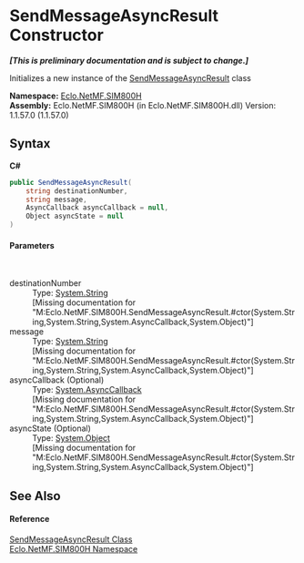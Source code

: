 # SendMessageAsyncResult Constructor 
 _**\[This is preliminary documentation and is subject to change.\]**_

Initializes a new instance of the <a href="T_Eclo_NetMF_SIM800H_SendMessageAsyncResult">SendMessageAsyncResult</a> class

**Namespace:**&nbsp;<a href="N_Eclo_NetMF_SIM800H">Eclo.NetMF.SIM800H</a><br />**Assembly:**&nbsp;Eclo.NetMF.SIM800H (in Eclo.NetMF.SIM800H.dll) Version: 1.1.57.0 (1.1.57.0)

## Syntax

**C#**<br />
``` C#
public SendMessageAsyncResult(
	string destinationNumber,
	string message,
	AsyncCallback asyncCallback = null,
	Object asyncState = null
)
```


#### Parameters
&nbsp;<dl><dt>destinationNumber</dt><dd>Type: <a href="http://msdn2.microsoft.com/en-us/library/s1wwdcbf" target="_blank">System.String</a><br />\[Missing <param name="destinationNumber"/> documentation for "M:Eclo.NetMF.SIM800H.SendMessageAsyncResult.#ctor(System.String,System.String,System.AsyncCallback,System.Object)"\]</dd><dt>message</dt><dd>Type: <a href="http://msdn2.microsoft.com/en-us/library/s1wwdcbf" target="_blank">System.String</a><br />\[Missing <param name="message"/> documentation for "M:Eclo.NetMF.SIM800H.SendMessageAsyncResult.#ctor(System.String,System.String,System.AsyncCallback,System.Object)"\]</dd><dt>asyncCallback (Optional)</dt><dd>Type: <a href="http://msdn2.microsoft.com/en-us/library/ckbe7yh5" target="_blank">System.AsyncCallback</a><br />\[Missing <param name="asyncCallback"/> documentation for "M:Eclo.NetMF.SIM800H.SendMessageAsyncResult.#ctor(System.String,System.String,System.AsyncCallback,System.Object)"\]</dd><dt>asyncState (Optional)</dt><dd>Type: <a href="http://msdn2.microsoft.com/en-us/library/e5kfa45b" target="_blank">System.Object</a><br />\[Missing <param name="asyncState"/> documentation for "M:Eclo.NetMF.SIM800H.SendMessageAsyncResult.#ctor(System.String,System.String,System.AsyncCallback,System.Object)"\]</dd></dl>

## See Also


#### Reference
<a href="T_Eclo_NetMF_SIM800H_SendMessageAsyncResult">SendMessageAsyncResult Class</a><br /><a href="N_Eclo_NetMF_SIM800H">Eclo.NetMF.SIM800H Namespace</a><br />